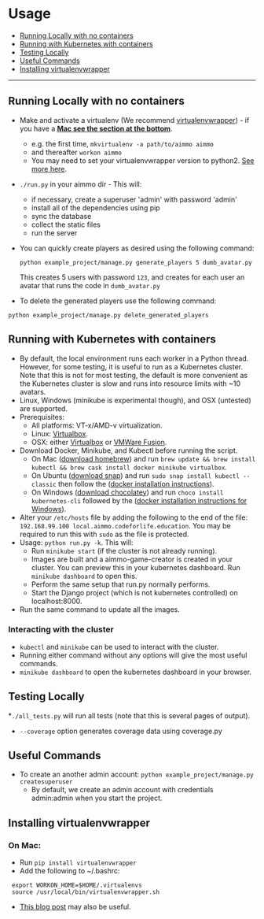 # Usage
- [Running Locally with no containers](#running-locally-with-no-containers)
- [Running with Kubernetes with containers](#running-with-kubernetes-with-containers)
- [Testing Locally](#testing-locally)
- [Useful Commands](#useful-commands)
- [Installing virtualenvwrapper](#installing-virtualenvwrapper)
---

## Running Locally with no containers
* Make and activate a virtualenv (We recommend [virtualenvwrapper](http://virtualenvwrapper.readthedocs.org/en/latest/index.html)) - if you have a **[Mac see the section at the bottom](https://github.com/ocadotechnology/aimmo#installing-virtualenvwrapper-on-mac)**.
    * e.g. the first time, `mkvirtualenv -a path/to/aimmo aimmo`
    * and thereafter `workon aimmo`
    * You may need to set your virtualenvwrapper version to python2. [See more here](https://stackoverflow.com/questions/32489304/change-default-python-version-with-virtualenvwrapper-virtualenv).
* `./run.py` in your aimmo dir - This will:
    * if necessary, create a superuser 'admin' with password 'admin'
    * install all of the dependencies using pip
    * sync the database
    * collect the static files
    * run the server
* You can quickly create players as desired using the following command:

  `python example_project/manage.py generate_players 5 dumb_avatar.py`

  This creates 5 users with password `123`, and creates for each user an avatar that runs the code in `dumb_avatar.py`
* To delete the generated players use the following command:

`python example_project/manage.py delete_generated_players`


## Running with Kubernetes with containers
* By default, the local environment runs each worker in a Python thread. However, for some testing, it is useful to run as a Kubernetes cluster. Note that this is not for most testing, the default is more convenient as the Kubernetes cluster is slow and runs into resource limits with ~10 avatars.
* Linux, Windows (minikube is experimental though), and OSX (untested) are supported.
* Prerequisites:
    * All platforms: VT-x/AMD-v virtualization.
    * Linux: [Virtualbox](https://www.virtualbox.org/wiki/Downloads).
    * OSX: either [Virtualbox](https://www.virtualbox.org/wiki/Downloads) or [VMWare Fusion](http://www.vmware.com/products/fusion.html).
* Download Docker, Minikube, and Kubectl before running the script.
    * On Mac ([download homebrew](https://brew.sh/)) and run `brew update && brew install kubectl && brew cask install docker minikube virtualbox`.
    * On Ubuntu ([download snap](https://snapcraft.io/)) and run `sudo snap install kubectl --classic` then follow the ([docker installation instructions](https://docs.docker.com/install/linux/docker-ce/ubuntu/)).
    * On Windows ([download chocolatey](https://chocolatey.org/)) and run `choco install kubernetes-cli` followed by the ([docker installation instructions for Windows](https://docs.docker.com/docker-for-windows/)).
* Alter your `/etc/hosts` file by adding the following to the end of the file: `192.168.99.100 local.aimmo.codeforlife.education`. You may be required to run this with `sudo` as the file is protected.
* Usage: `python run.py -k`. This will:
    * Run `minikube start` (if the cluster is not already running).
    * Images are built and a aimmo-game-creator is created in your cluster. You can preview this in your kubernetes dashboard. Run `minikube dashboard` to open this.
    * Perform the same setup that run.py normally performs.
    * Start the Django project (which is not kubernetes controlled) on localhost:8000.
* Run the same command to update all the images.

### Interacting with the cluster

* `kubectl` and `minikube` can be used to interact with the cluster.
* Running either command without any options will give the most useful commands.
* `minikube dashboard` to open the kubernetes dashboard in your browser.

## Testing Locally
*`./all_tests.py` will run all tests (note that this is several pages of output).
* `--coverage` option generates coverage data using coverage.py

## Useful Commands
* To create an another admin account:
`python example_project/manage.py createsuperuser`
   * By default, we create an admin account with credentials admin:admin when you start the project.
   
## Installing virtualenvwrapper
### On Mac:
* Run `pip install virtualenvwrapper`
* Add the following to ~/.bashrc:
```
 export WORKON_HOME=$HOME/.virtualenvs
 source /usr/local/bin/virtualenvwrapper.sh
```
* [This blog post](http://mkelsey.com/2013/04/30/how-i-setup-virtualenv-and-virtualenvwrapper-on-my-mac/) may also be
 useful.
